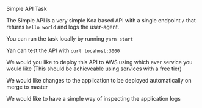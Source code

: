 Simple API Task

The Simple API is a very simple Koa based API with a single endpoint `/` that returns `hello world` and logs the user-agent.

You can run the task locally by running `yarn start`

Yan can test the API with `curl locahost:3000`

We would you like to deploy this API to AWS using which ever service you would like (This should be achieveable using services with a free tier)

We would like changes to the application to be deployed automatically on merge to master

We would like to have a simple way of inspecting the application logs

